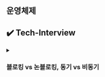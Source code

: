 ## 운영체제

## ✔️ Tech-Interview

<details>
    <summary><h3>
        블로킹 vs 논블로킹, 동기 vs 비동기
    </h3></summary>
    <ul>
        <li>
            <p><strong>
                Q. 블로킹과 논블로킹, 동기와 비동기의 차이를 설명하고 각 개념을 적용할 수 있는 구체적인 사례를 설명해보세요.
            </strong></p>
            <p> 💡 블로킹/논블로킹, 동기/비동기의 개념은 서로 조합되어 사용될 수 있다.
                실무에서 성능 최적화, UX 개선에 자주 사용됨.<br>
                <br>
                <strong>A. 개념 정리</strong><br><br>
                <strong>1. 블로킹(Blocking) vs 논블로킹(Non-blocking): 제어권</strong><br>
                호출되는 함수가 결과 나올 때까지 대기하는가? 제어권을 넘겨주고 바로 다른 일을 하러 가는가?<br><br>
                - <strong>블로킹:</strong> 호출된 함수가 작업이 끝날 때 까지 제어권을 반환하지 않고 기다리는 방식<br>
                - <strong>논블로킹:</strong> 작업을 요청하면 바로 제어권을 돌려주고, 나중에 콜백이나 이벤트로 결과를 받는 방식. 호출자는 다른 작업 수행 가능.
                <br><br>
                <strong>2. 동기(Synchronous) vs 비동기(Asynchronous): 직접 체크 </strong><br>
                호출되는 함수의 작업 완료 여부를 함수가 체크하는지를 기준으로 구분<br><br>
                - <strong>동기:</strong> 호출한 함수가 직접 작업 완료를 기다리거나 체크하는 방식<br>
                - <strong>비동기:</strong> 호출한 함수가 작업 완료를 기다리지 않고, 완료되면 콜백 등을 통해 알림 받는 방식<br>
                <br><br>
                <strong>블로킹/논블로킹은 시스템 관점!</strong><br>
                CPU가 그 작업 때문에 묶여 있는지 여부<br>
                I/O, 스레드 관리에서 중요함.<br>
                ex) 파일을 읽는 함수가 CPU를 잡고 기다리게 하면 블로킹<br>
                <br>
                <strong>동기/비동기는 개발자 관점!</strong><br>
                함수 결과를 직접 받아야만 다음 일을 할 수 있는지, 아니면 나중에 콜백이나 이벤트로 받을 수 있는지<br>
                흐름 설계, UI 응답성에 중요<br>
                <br><br>
                💡 + 개념적으로는 이렇게 정리할 수 있지만, 실무에서 어떻게 사용하고 어떤 영향이 있는지는 별도로 공부해야함!
                <br><br>
            </p>
            <p><strong>A. 실제 사례</strong><br><br>
                <strong>예시 1: Node.js의 논블로킹 처리</strong><br>
                Node.js는 싱글 스레드 기반의 이벤트 루프 모델을 사용하며, 논블로킹과 비동기 처리가 기본 동작 방식으로 설계된 런타임
                <br><br>
                <strong>예시 2: MSA 기반에서의 비동기 처리</strong><br>
                마이크로서비스 아키텍처에서는 하나의 서비스가 여러 하위 서비스를 호출해야 하는 경우가 많다.<br>
                각 API가 블로킹 방식이라면, 모든 응답을 기다리느라 전체 응답이 지연된다.<br>
                <br>
                => 이를 개선하기 위해 화면에 꼭 먼저 보여줘야 할 정보만 먼저 응답하고, 나머지는 비동기적으로 처리해 순차적으로 불러오는 방식을 사용한다.<br><br>
                <strong>2-1. 초기 페이지의 상단 정보는 빠르게 로드하고, 하단은 스크롤 시 비동기로 API 호출한다.</strong>
                <br><br>
                <strong>2-2. 기본 로직만 먼저 처리하고, 나머지는 비동기 메시지로 전환한다.</strong>
                <br><br>
                사용자가 앱을 열었을 때 아래와 같은 데이터를 서버에서 내려줘야 함.<br>
                - 로그인 여부(필수)<br>
                - 사용자 기본 정보(필수)<br>
                - 알림 목록(중요하지만 늦어도 됨)<br>
                - 추천 상품(성능 부담 큼, 늦어도 무관)<br>
                <br>
                이 모든 데이터를 동기 + 블로킹 방식으로 가져옴<br>
                추천 상품 서비스가 느릴 경우, 전체 응답이 지연되면서 사용자 화면이 5~6초 늦게 열리게 됨.<br>
                <br>
                개선방식<br>
                - 로그인 여부와 사용자 기본 정보는 동기적으로 빠르게 처리해서 즉시 응답에 포함<br>
                - 알림 목록과 추천 상품 요청은 RabbitMQ 같은 메시지 큐에 비동기 메시지로 전송<br>
                <br>
                사용자에게는 1초 내에 핵심 정보만 우선 응답.<br>
                나머지 데이터는 백그라운드에서 처리한 후, 클라이언트는 별도 API나 WebSocket, SSE 등으로 점진적으로 필요한 데이터를 받아와서 UI를 업데이트함.<br>
                <br><br>
            </p>
            <details>
                <summary>참고하면 좋을 글</summary>
                운영체제를 보다 보면 프로세스나 스레드, I/O를 다루면서 동기와 비동기, 블로킹과 논블로킹에 대해서 본 적이 있을 것이다.
                <br><br>
                MSA 환경으로 대형 서비스들이 체질 개선을 하게 되면서 자바 진영의 HTTP client 모듈들도 RestTemplate(멀티 스레드, 블로킹)에서 WebClient(싱글 스레드, 논블로킹) 방식의 기술로 대체되기 시작했다. RestTemplate의 경우 스프링 5.0부터 더이상 유지보수하지 않기로 하여 deprecated가 되었고 WebClient로 사용할 것을 권고하고 있다.
                (= Spring(Java 진영)에서 HTTP 클라이언트 기술이 블로킹 방식에서 논블로킹 방식으로 바뀌고 있다는 의미)
                <br><br>
                또한, 하나의 서비스가 다른 여러 서비스를 호출하는 방식(MSA 기반의 API 호출)으로 바뀌다 보니 네트워크 지연에 민감해지고 호출 결과의 응답 시간에 부담을 느끼기 시작했다.
                가벼운 데이터면 모르지만 MSA나 분산 환경을 적용한 아키텍처라면 시스템이 무겁고 데이터가 많다는 것을 전제로 하기 때문에 속도 측면의 성능 관리가 중요하다.
                <br><br>
                한꺼번에 몇 개의 다른 API를 호출한다고 가정했을 때, 별다른 조치를 하지 않으면 API마다 호출 후 응답이 올 때까지 블로킹되어 있을 것이다.
                각 API가 3초씩 걸린다 치고 10개의 요청이 오면 30초가 지난 뒤에야 로직이 완성되어 화면에 뿌려진다.
                <br><br>
                이러한 이유로 기본적인 로직만 처리한 후 나머지 부분은 비동기로 전환해 큐를 발급하거나 별도의 처리를 해두되, 뒷단에서의 처리와 상관없이 클라이언트에는 응답을 바로 내려주는 형태로 개발 방식도 변화했다.(비동기 메시지)
                그런 뒤, 화면에 뿌려야 할 영역별로 API 호출을 나눠서, 먼저 보여지는 영역은 클라이언트 화면에 로드해온다면 더 늦게 로드되는 페이지도 기다림 없이 순차적으로 전환될 것이다.
                <br><br>
                개념과 차이, 어떤 기술에 적용되는지 숙지해야 제대로 설명할 수 있다. 면접관이 단순히 동기와 비동기, 블로킹과 논블로킹의 개념을 묻는게 아니다.
                <br>
                출처: 연봉 앞자리를 바꾸는 개발자 기술 면접 노트
            </<details>
        </li>
    </ul>

</details>
